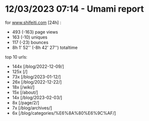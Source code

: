 # 12/03/2023 07:14 - Umami report
for www.shifeiti.com [24h] :

 - 493 (-163) page views
 - 163 (-10) uniques
 - 117 (-23) bounces
 - 8h 1' 52'' (-8h 42' 27'') totaltime


top 10 urls:
 - 144x [/blog/2022-12-09/]
 - 125x [/]
 - 73x [/blog/2023-01-12/]
 - 26x [/blog/2022-12-22/]
 - 18x [/wiki/]
 - 15x [/about/]
 - 14x [/blog/2023-02-03/]
 - 8x [/page/2/]
 - 7x [/blog/archives/]
 - 6x [/blog/categories/%E6%8A%80%E6%9C%AF/]


